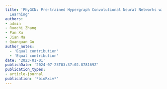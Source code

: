 ```yaml
---
title: 'PhyGCN: Pre-trained Hypergraph Convolutional Neural Networks with Self-supervised
  Learning'
authors:
- admin
- Ruochi Zhang
- Pan Xu
- Jian Ma
- Quanquan Gu
author_notes:
  - 'Equal contribution'
  - 'Equal contribution'
date: '2023-01-01'
publishDate: '2024-07-25T03:37:02.878169Z'
publication_types:
- article-journal
publication: '*bioRxiv*'
---
```

